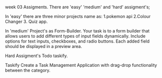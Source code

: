 week 03 Assigments. There are 'easy' 'medium' and 'hard' assigment's;

In 'easy' there are three minor projects name as: 1.pokemon api 2.Colour Changer 3. Quiz app.

In 'medium' Project's as Form-Builder. Your task is to a form builder that allows users to add different types of input fields dynamically. Include options for text inputs, checkboxes, and radio buttons. Each added field should be displayed in a preview area.

Hard Assigment's Todo taskify.

Taskify Create a Task Management Application with drag-drop functionality between the category.
